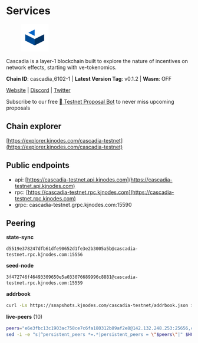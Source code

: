 # Services

<figure><img src="https://raw.githubusercontent.com/kj89/cosmos-images/main/logos/cascadia.png" alt=""><figcaption></figcaption></figure>

Cascadia is a layer-1 blockchain built to explore the  nature of incentives on network effects, starting  with ve-tokenomics.

**Chain ID**: cascadia_6102-1 | **Latest Version Tag**: v0.1.2 | **Wasm**: OFF

[Website](https://www.cascadia.foundation) | [Discord](https://discord.gg/cascadia) | [Twitter](https://twitter.com/CascadiaSystems)



Subscribe to our free [🤖 Testnet Proposal Bot](https://t.me/kjnodes_testnet_proposal_bot) to never miss upcoming proposals


## Chain explorer
[https://explorer.kjnodes.com/cascadia-testnet](https://explorer.kjnodes.com/cascadia-testnet)

## Public endpoints

* api: [https://cascadia-testnet.api.kjnodes.com](https://cascadia-testnet.api.kjnodes.com)
* rpc: [https://cascadia-testnet.rpc.kjnodes.com](https://cascadia-testnet.rpc.kjnodes.com)
* grpc: cascadia-testnet.grpc.kjnodes.com:15590

## Peering

**state-sync**

```text
d5519e378247dfb61dfe90652d1fe3e2b3005a5b@cascadia-testnet.rpc.kjnodes.com:15556
```

**seed-node**

```text
3f472746f46493309650e5a033076689996c8881@cascadia-testnet.rpc.kjnodes.com:15559
```

**addrbook**
```bash
curl -Ls https://snapshots.kjnodes.com/cascadia-testnet/addrbook.json > $HOME/.cascadiad/config/addrbook.json
```

**live-peers** (10)
```bash
peers="e6e3fbc13c1903ac758ce7c6fa180312b89af2e8@142.132.248.253:25656,c2ef0140958982dae978e8830003158bade2a1c6@185.249.225.63:26656,01d4ea0468873671581e3c2c56b8e6e628be7ca1@135.181.20.30:41656,5623331ab53459146cbb60efadf42899373f844b@37.27.6.70:26656,c8d5ed2ce985364551b2bf11fe78770d5caafa62@82.208.22.200:26656,af8b5486e4938c3bd9ab56fd5ee03d26857089a1@31.220.95.213:26656,4ead67f38f3163a5c849333faaaf760b6d9eda8e@185.237.253.88:26656,66b2ef37c70974c719e1f5b1e7b3ee219607a82f@161.97.128.243:27656,2e60ee40942bacb90089c285c25dc09eda918b00@135.181.217.182:18656,d5519e378247dfb61dfe90652d1fe3e2b3005a5b@65.109.68.190:15556"
sed -i -e "s|^persistent_peers *=.*|persistent_peers = \"$peers\"|" $HOME/.cascadiad/config/config.toml
```
